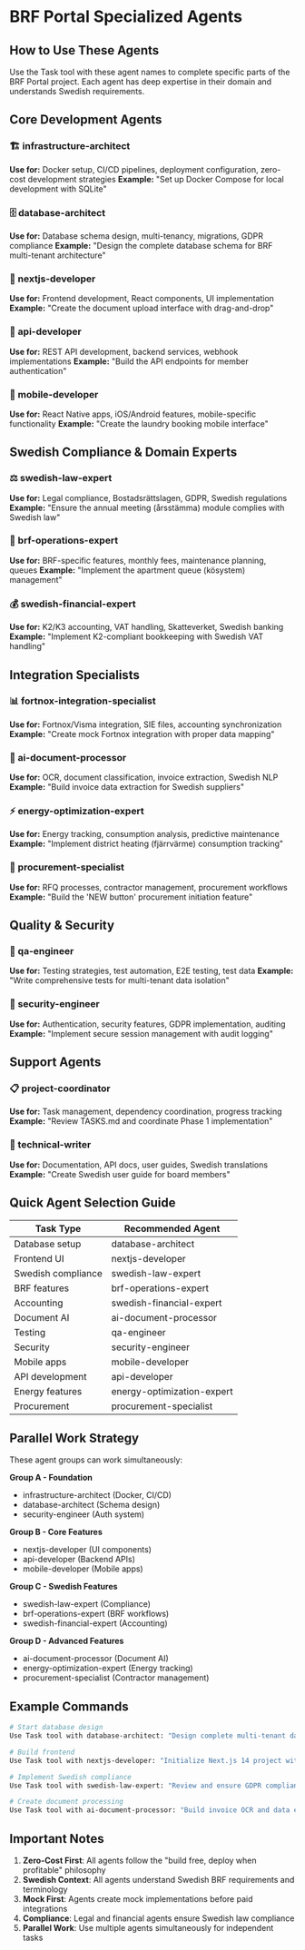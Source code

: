# BRF Portal Specialized Agents

## How to Use These Agents

Use the Task tool with these agent names to complete specific parts of the BRF Portal project. Each agent has deep expertise in their domain and understands Swedish requirements.

## Core Development Agents

### 🏗️ infrastructure-architect

**Use for:** Docker setup, CI/CD pipelines, deployment configuration, zero-cost development strategies
**Example:** "Set up Docker Compose for local development with SQLite"

### 🗄️ database-architect

**Use for:** Database schema design, multi-tenancy, migrations, GDPR compliance
**Example:** "Design the complete database schema for BRF multi-tenant architecture"

### 🎨 nextjs-developer

**Use for:** Frontend development, React components, UI implementation
**Example:** "Create the document upload interface with drag-and-drop"

### 🔌 api-developer

**Use for:** REST API development, backend services, webhook implementations
**Example:** "Build the API endpoints for member authentication"

### 📱 mobile-developer

**Use for:** React Native apps, iOS/Android features, mobile-specific functionality
**Example:** "Create the laundry booking mobile interface"

## Swedish Compliance & Domain Experts

### ⚖️ swedish-law-expert

**Use for:** Legal compliance, Bostadsrättslagen, GDPR, Swedish regulations
**Example:** "Ensure the annual meeting (årsstämma) module complies with Swedish law"

### 🏢 brf-operations-expert

**Use for:** BRF-specific features, monthly fees, maintenance planning, queues
**Example:** "Implement the apartment queue (kösystem) management"

### 💰 swedish-financial-expert

**Use for:** K2/K3 accounting, VAT handling, Skatteverket, Swedish banking
**Example:** "Implement K2-compliant bookkeeping with Swedish VAT handling"

## Integration Specialists

### 📊 fortnox-integration-specialist

**Use for:** Fortnox/Visma integration, SIE files, accounting synchronization
**Example:** "Create mock Fortnox integration with proper data mapping"

### 🤖 ai-document-processor

**Use for:** OCR, document classification, invoice extraction, Swedish NLP
**Example:** "Build invoice data extraction for Swedish suppliers"

### ⚡ energy-optimization-expert

**Use for:** Energy tracking, consumption analysis, predictive maintenance
**Example:** "Implement district heating (fjärrvärme) consumption tracking"

### 🛒 procurement-specialist

**Use for:** RFQ processes, contractor management, procurement workflows
**Example:** "Build the 'NEW button' procurement initiation feature"

## Quality & Security

### 🧪 qa-engineer

**Use for:** Testing strategies, test automation, E2E testing, test data
**Example:** "Write comprehensive tests for multi-tenant data isolation"

### 🔐 security-engineer

**Use for:** Authentication, security features, GDPR implementation, auditing
**Example:** "Implement secure session management with audit logging"

## Support Agents

### 📋 project-coordinator

**Use for:** Task management, dependency coordination, progress tracking
**Example:** "Review TASKS.md and coordinate Phase 1 implementation"

### 📝 technical-writer

**Use for:** Documentation, API docs, user guides, Swedish translations
**Example:** "Create Swedish user guide for board members"

## Quick Agent Selection Guide

| Task Type          | Recommended Agent          |
| ------------------ | -------------------------- |
| Database setup     | database-architect         |
| Frontend UI        | nextjs-developer           |
| Swedish compliance | swedish-law-expert         |
| BRF features       | brf-operations-expert      |
| Accounting         | swedish-financial-expert   |
| Document AI        | ai-document-processor      |
| Testing            | qa-engineer                |
| Security           | security-engineer          |
| Mobile apps        | mobile-developer           |
| API development    | api-developer              |
| Energy features    | energy-optimization-expert |
| Procurement        | procurement-specialist     |

## Parallel Work Strategy

These agent groups can work simultaneously:

**Group A - Foundation**

- infrastructure-architect (Docker, CI/CD)
- database-architect (Schema design)
- security-engineer (Auth system)

**Group B - Core Features**

- nextjs-developer (UI components)
- api-developer (Backend APIs)
- mobile-developer (Mobile apps)

**Group C - Swedish Features**

- swedish-law-expert (Compliance)
- brf-operations-expert (BRF workflows)
- swedish-financial-expert (Accounting)

**Group D - Advanced Features**

- ai-document-processor (Document AI)
- energy-optimization-expert (Energy tracking)
- procurement-specialist (Contractor management)

## Example Commands

```bash
# Start database design
Use Task tool with database-architect: "Design complete multi-tenant database schema following docs/DATABASE_SCHEMA.md"

# Build frontend
Use Task tool with nextjs-developer: "Initialize Next.js 14 project with TypeScript and Tailwind"

# Implement Swedish compliance
Use Task tool with swedish-law-expert: "Review and ensure GDPR compliance for member data handling"

# Create document processing
Use Task tool with ai-document-processor: "Build invoice OCR and data extraction for Swedish invoices"
```

## Important Notes

1. **Zero-Cost First**: All agents follow the "build free, deploy when profitable" philosophy
2. **Swedish Context**: All agents understand Swedish BRF requirements and terminology
3. **Mock First**: Agents create mock implementations before paid integrations
4. **Compliance**: Legal and financial agents ensure Swedish law compliance
5. **Parallel Work**: Use multiple agents simultaneously for independent tasks
